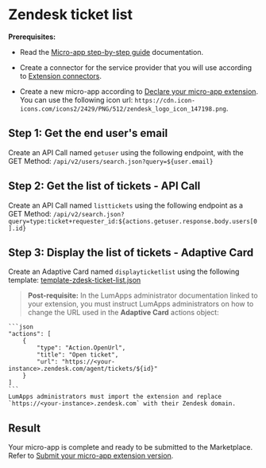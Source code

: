 # Zendesk ticket list

**Prerequisites:**

- Read the [Micro-app step-by-step guide](https://developer.lumapps.com/portal/documentation/micro-app-steps/micro_app_step_by_step.md) documentation.
    
- Create a connector for the service provider that you will use according to [Extension connectors](https://docs.lumapps.com/docs/admin-l43084339674928007extensions).

- Create a new micro-app according to [Declare your micro-app extension](https://developer.lumapps.com/portal/documentation/micro-app-steps/declare-your-microapp-extension.md). You can use the following icon url: `https://cdn.icon-icons.com/icons2/2429/PNG/512/zendesk_logo_icon_147198.png`.

## Step 1: Get the end user's email

Create an API Call named `getuser` using the following endpoint, with the GET Method:
`/api/v2/users/search.json?query=${user.email}`

## Step 2: Get the list of tickets - API Call

Create an API Call named `listtickets` using the following endpoint as a GET Method: 
`/api/v2/search.json?query=type:ticket+requester_id:${actions.getuser.response.body.users[0].id}`


## Step 3: Display the list of tickets - Adaptive Card

Create an Adaptive Card named `displayticketlist` using the following template: [template-zdesk-ticket-list.json](template-zdesk-ticket-list.json)

> **Post-requisite:** In the LumApps administrator documentation linked to your extension, you must instruct LumApps administrators on how to change the URL used in the **Adaptive Card** actions object:

    ```json
    "actions": [
        {
            "type": "Action.OpenUrl",
            "title": "Open ticket",
            "url": "https://<your-instance>.zendesk.com/agent/tickets/${id}"
        }
    ]
    ```
    LumApps administrators must import the extension and replace `https://<your-instance>.zendesk.com` with their Zendesk domain.

## Result

Your micro-app is complete and ready to be submitted to the Marketplace. Refer to [Submit your micro-app extension version](https://developer.lumapps.com/portal/documentation/micro-app-steps/submit-microapp.md).
